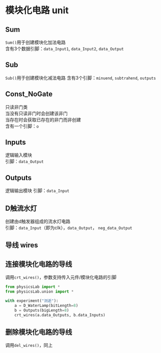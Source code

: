 # 模块化电路 unit

## Sum
```Sum()```用于创建模块化加法电路  
含有3个数据引脚：`data_Input1`, `data_Input2`, `data_Output`

## Sub
`Sub()`用于创建模块化减法电路
含有3个引脚：`minuend`, `subtrahend`, `outputs`

## Const_NoGate
只读非门类  
当没有只读非门时会创建该非门  
当存在时会获取已存在的非门而非创建  
含有一个引脚：`o`

## Inputs
逻辑输入模块  
引脚：`data_Output`

## Outputs
逻辑输出模块
引脚：`data_Input`

## D触流水灯
创建由d触发器组成的流水灯电路  
引脚：`data_Input`（即为clk），`data_Output`， `neg_data_Output`

## 导线 wires
## 连接模块化电路的导线
调用`crt_wires()`，参数支持传入元件/模块化电路的引脚
```Python
from physicsLab import *
from physicsLab.union import *

with experiment("测逝"):
    a = D_WaterLamp(bitLength=8)
    b = Outputs(bigLength=8)
    crt_wires(a.data_Outputs, b.data_Inputs)
```

## 删除模块化电路的导线
调用`del_wires()`，同上